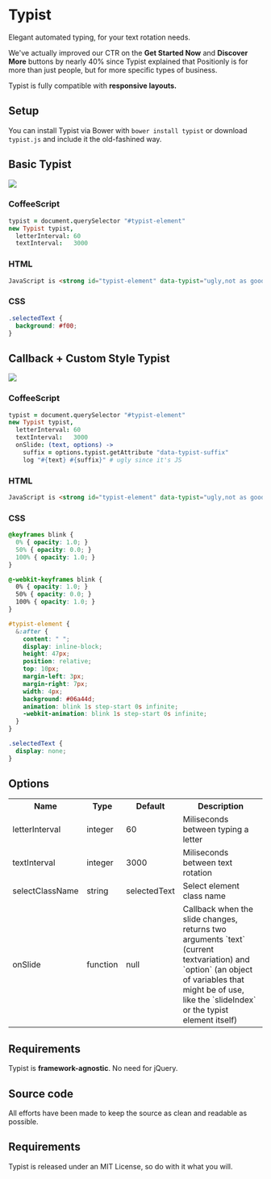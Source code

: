 # Typist
Elegant automated typing, for your text rotation needs.

We've actually improved our CTR on the **Get Started Now** and **Discover More** buttons by nearly 40% since Typist explained that Positionly is for more than just people, but for more specific types of business.

Typist is fully compatible with **responsive layouts.**

## Setup
You can install Typist via Bower with `bower install typist` or download `typist.js` and include it the old-fashined way.

## Basic Typist

![](https://cldup.com/5UTJrISLOt.gif)

### CoffeeScript
```coffeescript
typist = document.querySelector "#typist-element"
new Typist typist,
  letterInterval: 60
  textInterval:   3000
```

### HTML
```html
JavaScript is <strong id="typist-element" data-typist="ugly,not as good an CoffeeScript">great</strong>
```

### CSS
```CSS
.selectedText {
  background: #f00;
}
```

## Callback + Custom Style Typist

![](https://cldup.com/c3cBS3p30w.gif)

### CoffeeScript
```coffeescript
typist = document.querySelector "#typist-element"
new Typist typist,
  letterInterval: 60
  textInterval:   3000
  onSlide: (text, options) ->
    suffix = options.typist.getAttribute "data-typist-suffix"
    log "#{text} #{suffix}" # ugly since it's JS
```

### HTML
```html
JavaScript is <strong id="typist-element" data-typist="ugly,not as good an CoffeeScript" data-typist-suffix="since it's JS">great</strong>
```

### CSS
```CSS
@keyframes blink {
  0% { opacity: 1.0; }
  50% { opacity: 0.0; }
  100% { opacity: 1.0; }
}

@-webkit-keyframes blink {
  0% { opacity: 1.0; }
  50% { opacity: 0.0; }
  100% { opacity: 1.0; }
}

#typist-element {
  &:after {
    content: " ";
    display: inline-block;
    height: 47px;
    position: relative;
    top: 10px;
    margin-left: 3px;
    margin-right: 7px;
    width: 4px;
    background: #06a44d;
    animation: blink 1s step-start 0s infinite;
    -webkit-animation: blink 1s step-start 0s infinite;
  }
}

.selectedText {
  display: none;
}
```

## Options

<table>
  <tr>
    <th class="name">Name</th>
    <th class="type">Type</th>
    <th class="default">Default</th>
    <th class="desc">Description</th>
  </tr>
  <tr>
    <td>letterInterval</td>
    <td>integer</td>
    <td>60</td>
    <td class="desc">Miliseconds between typing a letter</td>
  </tr>
  <tr>
    <td>textInterval</td>
    <td>integer</td>
    <td>3000</td>
    <td class="desc">Miliseconds between text rotation</td>
  </tr>
  <tr>
    <td>selectClassName</td>
    <td>string</td>
    <td>selectedText</td>
    <td class="desc">Select element class name</td>
  </tr>
  <tr>
    <td>onSlide</td>
    <td>function</td>
    <td>null</td>
    <td class="desc">Callback when the slide changes, returns two arguments `text` (current textvariation) and `option` (an object of variables that might be of use, like the `slideIndex` or the typist element itself)</td>
  </tr>
</table>

## Requirements
Typist is **framework-agnostic**. No need for jQuery.

## Source code
All efforts have been made to keep the source as clean and readable as possible.

## Requirements
Typist is released under an MIT License, so do with it what you will.
